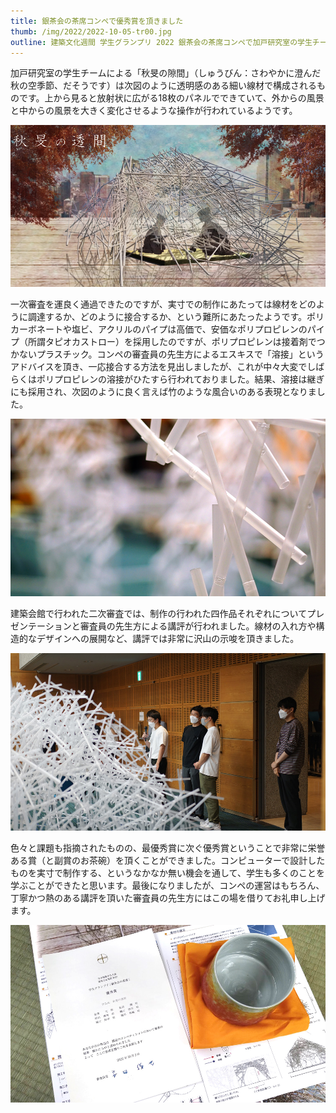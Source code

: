 ```yaml
---
title: 銀茶会の茶席コンペで優秀賞を頂きました
thumb: /img/2022/2022-10-05-tr00.jpg
outline: 建築文化週間 学生グランプリ 2022 銀茶会の茶席コンペで加戸研究室の学生チームによる「秋旻の隙間」が優秀賞を頂きました。プレゼンテーションボードによる一次審査を経て、実寸の制作を伴う二次審査を行う、という中々ボリューミーなコンペでしたが、学生にとって非常に有意義な機会になったと思います。簡単に作品とコンペの様子について紹介したいと思います。
---
```


加戸研究室の学生チームによる「秋旻の隙間」（しゅうびん：さわやかに澄んだ秋の空季節、だそうです）は次図のように透明感のある細い線材で構成されるものです。上から見ると放射状に広がる18枚のパネルでできていて、外からの風景と中からの風景を大きく変化させるような操作が行われているようです。

![秋旻の隙間](../img/2022/2022-10-05-tr01.jpg)

一次審査を運良く通過できたのですが、実寸での制作にあたっては線材をどのように調達するか、どのように接合するか、という難所にあたったようです。ポリカーボネートや塩ビ、アクリルのパイプは高価で、安価なポリプロピレンのパイプ（所謂タピオカストロー）を採用したのですが、ポリプロピレンは接着剤でつかないプラスチック。コンペの審査員の先生方によるエスキスで「溶接」というアドバイスを頂き、一応接合する方法を見出しましたが、これが中々大変でしばらくはポリプロピレンの溶接がひたすら行われておりました。結果、溶接は継ぎにも採用され、次図のように良く言えば竹のような風合いのある表現となりました。

![ポリプロピレンの溶接の様子](../img/2022/2022-10-05-tr02.jpg)

建築会館で行われた二次審査では、制作の行われた四作品それぞれについてプレゼンテーションと審査員の先生方による講評が行われました。線材の入れ方や構造的なデザインへの展開など、講評では非常に沢山の示唆を頂きました。

![二次審査の様子](../img/2022/2022-10-05-tr03.jpg)

色々と課題も指摘されたものの、最優秀賞に次ぐ優秀賞ということで非常に栄誉ある賞（と副賞のお茶碗）を頂くことができました。コンピューターで設計したものを実寸で制作する、というなかなか無い機会を通して、学生も多くのことを学ぶことができたと思います。最後になりましたが、コンペの運営はもちろん、丁寧かつ熱のある講評を頂いた審査員の先生方にはこの場を借りてお礼申し上げます。

![賞状と副賞のお茶碗](../img/2022/2022-10-05-tr00.jpg)


